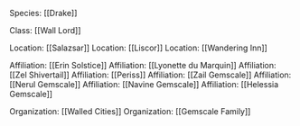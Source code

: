 Species: [[Drake]]

Class: [[Wall Lord]]

Location: [[Salazsar]]
Location: [[Liscor]]
Location: [[Wandering Inn]]

Affiliation: [[Erin Solstice]]
Affiliation: [[Lyonette du Marquin]]
Affiliation: [[Zel Shivertail]]
Affiliation: [[Periss]]
Affiliation: [[Zail Gemscale]]
Affiliation: [[Nerul Gemscale]]
Affiliation: [[Navine Gemscale]]
Affiliation: [[Helessia Gemscale]]

Organization: [[Walled Cities]]
Organization: [[Gemscale Family]]


